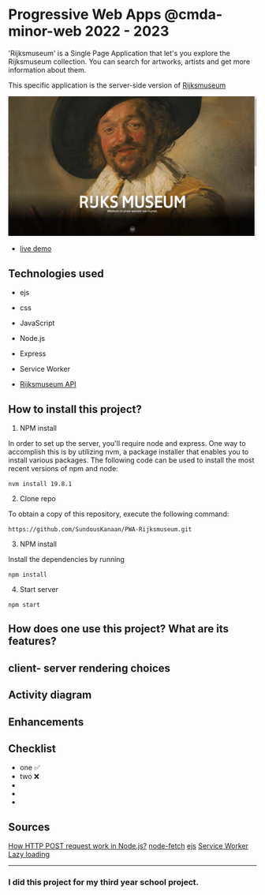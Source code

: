 # Progressive Web Apps @cmda-minor-web 2022 - 2023

'Rijksmuseum' is a Single Page Application that let's you explore the Rijksmuseum collection. You can search for artworks, artists and get more information about them.

This specific application is the server-side version of [Rijksmuseum](https://github.com/SundousKanaan/Rijksmuseum)

<img src="./readmeImages/homescreen.png" alt="screen shot for the home page of the app.">

- [live demo](https://pwa-rijksmuseum-production.up.railway.app/)

## Technologies used
- ejs
- css
- JavaScript
- Node.js
- Express
- Service Worker

- [Rijksmuseum API](https://www.rijksmuseum.nl/nl/onderzoek/onderzoek-doen/data)

## How to install this project? 

1. NPM install

In order to set up the server, you'll require node and express. One way to accomplish this is by utilizing nvm, a package installer that enables you to install various packages. The following code can be used to install the most recent versions of npm and node:

```
nvm install 19.8.1
```

2. Clone repo

To obtain a copy of this repository, execute the following command:

```
https://github.com/SundousKanaan/PWA-Rijksmuseum.git
```

3. NPM install

Install the dependencies by running

```
npm install 
```

4. Start server

```
npm start
```

## How does one use this project? What are its features?

## client- server rendering choices

## Activity diagram

## Enhancements

## Checklist
- one ✅
- two ❌
-
-
-

## Sources
[How HTTP POST request work in Node.js?](https://www.geeksforgeeks.org/how-http-post-request-work-in-node-js/)
[node-fetch](https://www.npmjs.com/package/node-fetch)
[ejs](https://ejs.co/)
[Service Worker](https://googlechrome.github.io/samples/service-worker/basic/)
[Lazy loading](https://developer.mozilla.org/en-US/docs/Web/Performance/Lazy_loading)


---
### I did this project for my third year school project.



<!-- Here are some hints for your project! -->

<!-- Start out with a title and a description -->

<!-- Add a nice image here at the end of the week, showing off your shiny frontend 📸 -->

<!-- Add a link to your live demo in Github Pages 🌐-->

<!-- replace the code in the /docs folder with your own, so you can showcase your work with GitHub Pages 🌍 -->

<!-- Maybe a table of contents here? 📚 -->

<!-- ☝️ replace this description with a description of your own work -->

<!-- How about a section that describes how to install this project? 🤓 -->

<!-- ...but how does one use this project? What are its features 🤔 -->

<!-- ...you should implement an explanation of client- server rendering choices 🍽 -->

<!-- ...and an activity diagram including the Service Worker 📈 -->

<!-- This would be a good place for a list of enhancements to optimize the critical render path implemented your app  -->

<!-- Maybe a checklist of done stuff and stuff still on your wishlist? ✅ -->

<!-- We all stand on the shoulders of giants, please link all the sources you used in to create this project. -->

<!-- How about a license here? When in doubt use GNU GPL v3. 📜  -->
